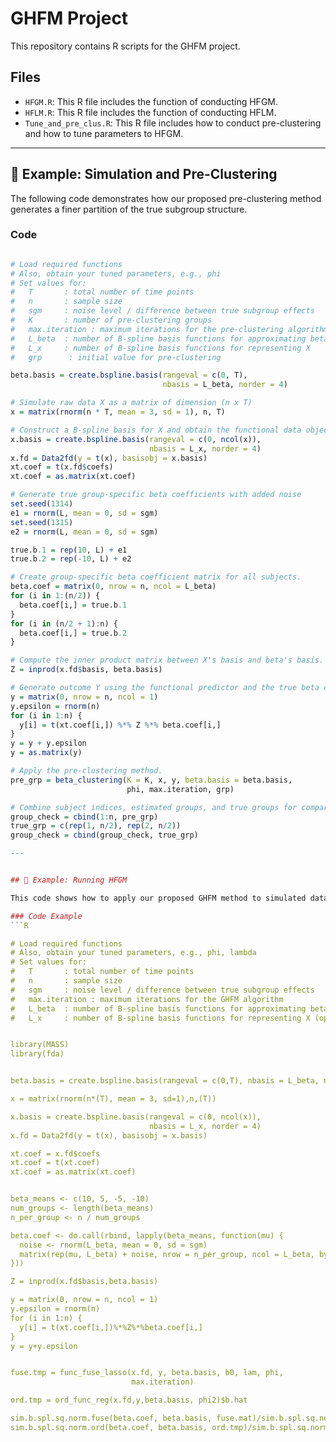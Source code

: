 # GHFM Project

This repository contains R scripts for the GHFM project.

## Files
- `HFGM.R`: This R file includes the function of conducting HFGM.
- `HFLM.R`: This R file includes the function of conducting HFLM.
- `Tune_and_pre_clus.R`: This R file includes how to conduct pre-clustering and how to tune parameters to HFGM.

---


## 📘 Example: Simulation and Pre-Clustering

The following code demonstrates how our proposed pre-clustering method generates a finer partition of the true subgroup structure.

### Code
```R

# Load required functions 
# Also, obtain your tuned parameters, e.g., phi
# Set values for:
#   T       : total number of time points
#   n       : sample size
#   sgm     : noise level / difference between true subgroup effects
#   K       : number of pre-clustering groups
#   max.iteration : maximum iterations for the pre-clustering algorithm
#   L_beta  : number of B-spline basis functions for approximating beta_t in the model
#   L_x     : number of B-spline basis functions for representing X
#   grp      : initial value for pre-clustering

beta.basis = create.bspline.basis(rangeval = c(0, T), 
                                  nbasis = L_beta, norder = 4)

# Simulate raw data X as a matrix of dimension (n x T)
x = matrix(rnorm(n * T, mean = 3, sd = 1), n, T)

# Construct a B-spline basis for X and obtain the functional data object.
x.basis = create.bspline.basis(rangeval = c(0, ncol(x)), 
                               nbasis = L_x, norder = 4)
x.fd = Data2fd(y = t(x), basisobj = x.basis)
xt.coef = t(x.fd$coefs)
xt.coef = as.matrix(xt.coef)

# Generate true group-specific beta coefficients with added noise
set.seed(1314)
e1 = rnorm(L, mean = 0, sd = sgm)
set.seed(1315)
e2 = rnorm(L, mean = 0, sd = sgm)

true.b.1 = rep(10, L) + e1
true.b.2 = rep(-10, L) + e2

# Create group-specific beta coefficient matrix for all subjects.
beta.coef = matrix(0, nrow = n, ncol = L_beta)
for (i in 1:(n/2)) {
  beta.coef[i,] = true.b.1
}
for (i in (n/2 + 1):n) {
  beta.coef[i,] = true.b.2
}

# Compute the inner product matrix between X's basis and beta's basis.
Z = inprod(x.fd$basis, beta.basis)

# Generate outcome Y using the functional predictor and the true beta coefficients.
y = matrix(0, nrow = n, ncol = 1)
y.epsilon = rnorm(n)
for (i in 1:n) {
  y[i] = t(xt.coef[i,]) %*% Z %*% beta.coef[i,]
}
y = y + y.epsilon
y = as.matrix(y)

# Apply the pre-clustering method.
pre_grp = beta_clustering(K = K, x, y, beta.basis = beta.basis, 
                          phi, max.iteration, grp)

# Combine subject indices, estimated groups, and true groups for comparison.
group_check = cbind(1:n, pre_grp)
true_grp = c(rep(1, n/2), rep(2, n/2))
group_check = cbind(group_check, true_grp)

---


## 📘 Example: Running HFGM

This code shows how to apply our proposed GHFM method to simulated data

### Code Example
```R

# Load required functions 
# Also, obtain your tuned parameters, e.g., phi, lambda
# Set values for:
#   T       : total number of time points
#   n       : sample size
#   sgm     : noise level / difference between true subgroup effects
#   max.iteration : maximum iterations for the GHFM algorithm
#   L_beta  : number of B-spline basis functions for approximating beta_t in the model
#   L_x     : number of B-spline basis functions for representing X (optional)


library(MASS)
library(fda)


beta.basis = create.bspline.basis(rangeval = c(0,T), nbasis = L_beta, norder = 4)

x = matrix(rnorm(n*(T), mean = 3, sd=1),n,(T))

x.basis = create.bspline.basis(rangeval = c(0, ncol(x)), 
                               nbasis = L_x, norder = 4)
x.fd = Data2fd(y = t(x), basisobj = x.basis)

xt.coef = x.fd$coefs
xt.coef = t(xt.coef)
xt.coef = as.matrix(xt.coef)


beta_means <- c(10, 5, -5, -10)
num_groups <- length(beta_means)
n_per_group <- n / num_groups

beta.coef <- do.call(rbind, lapply(beta_means, function(mu) {
  noise <- rnorm(L_beta, mean = 0, sd = sgm)
  matrix(rep(mu, L_beta) + noise, nrow = n_per_group, ncol = L_beta, byrow = TRUE)
}))

Z = inprod(x.fd$basis,beta.basis)

y = matrix(0, nrow = n, ncol = 1)
y.epsilon = rnorm(n)
for (i in 1:n) {
  y[i] = t(xt.coef[i,])%*%Z%*%beta.coef[i,]
}
y = y+y.epsilon


fuse.tmp = func_fuse_lasso(x.fd, y, beta.basis, b0, lam, phi,
                           max.iteration)

ord.tmp = ord_func_reg(x.fd,y,beta.basis, phi2)$b.hat

sim.b.spl.sq.norm.fuse(beta.coef, beta.basis, fuse.mat)/sim.b.spl.sq.norm.true.beta(beta.coef, beta.basis)
sim.b.spl.sq.norm.ord(beta.coef, beta.basis, ord.tmp)/sim.b.spl.sq.norm.true.beta(beta.coef, beta.basis)





